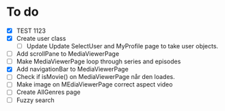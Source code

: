 # To do

- [x] TEST 1123
- [x] Create user class 
  - [ ] Update Update SelectUser and MyProfile page to take user objects.
- [ ] Add scrollPane to MediaViewerPage
- [ ] Make MediaViewerPage loop through series and episodes
- [x] Add navigationBar to MediaViewerPage
- [ ] Check if isMovie() on MediaViewerPage når den loades.
- [ ] Make image on MEdiaViewerPage correct aspect video
- [ ] Create AllGenres page
- [ ] Fuzzy search
